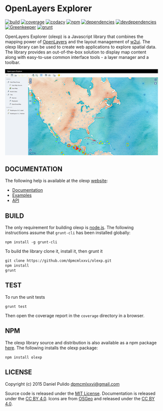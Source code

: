 OpenLayers Explorer
============================================================

[![build](https://travis-ci.org/dpmcmlxxvi/olexp.svg?branch=development)](https://travis-ci.org/dpmcmlxxvi/olexp)
[![coverage](https://img.shields.io/coveralls/dpmcmlxxvi/olexp/development.svg)](https://coveralls.io/github/dpmcmlxxvi/olexp?branch=development)
[![codacy](https://img.shields.io/codacy/grade/df098e3d833a44a3af028f712c4ee75e.svg)](https://www.codacy.com/app/dpmcmlxxvi/olexp?utm_source=github.com&amp;utm_medium=referral&amp;utm_content=dpmcmlxxvi/olexp&amp;utm_campaign=Badge_Grade)
[![npm](https://badge.fury.io/js/olexp.svg)](https://badge.fury.io/js/olexp)
[![dependencies](https://img.shields.io/david/dpmcmlxxvi/olexp.svg)](https://david-dm.org/dpmcmlxxvi/olexp)
[![devdependencies](https://img.shields.io/david/dev/dpmcmlxxvi/olexp/development.svg)](https://david-dm.org/dpmcmlxxvi/olexp/development#info=devDependencies)
[![Greenkeeper](https://badges.greenkeeper.io/dpmcmlxxvi/olexp.svg)](https://greenkeeper.io/)
[![grunt](https://cdn.gruntjs.com/builtwith.png)](http://gruntjs.com/)

OpenLayers Explorer (olexp) is a Javascript library that combines the mapping
power of [OpenLayers](http://openlayers.org/) and the layout management of
[w2ui](http://w2ui.com). The olexp library can be used to create web
applications to explore spatial data. The library provides an out-of-the-box
solution to display map content along with easy-to-use common interface tools -
a layer manager and a toolbar.

  ![](docs/web/img/olexp-example-screenshot.png)

DOCUMENTATION
------------------------------------------------------------

The following help is available at the olexp
[website](http://dpmcmlxxvi.github.io/olexp):

- [Documentation](http://dpmcmlxxvi.github.io/olexp/docs/web/)
- [Examples](http://dpmcmlxxvi.github.io/olexp/docs/web/demos.html)
- [API](http://dpmcmlxxvi.github.io/olexp/docs/api/)

BUILD
------------------------------------------------------------

The only requirement for building olexp is [node.js](https://nodejs.org). The
following instructions assume that `grunt-cli` has been installed globally:

    npm install -g grunt-cli

To build the library clone it, install it, then grunt it

    git clone https://github.com/dpmcmlxxvi/olexp.git
    npm install
    grunt

TEST
------------------------------------------------------------

To run the unit tests

    grunt test

Then open the coverage report in the `coverage` directory in a browser.

NPM
------------------------------------------------------------

The olexp library source and distribution is also available as a npm package
[here](https://www.npmjs.com/package/olexp). The following installs the olexp
package:

    npm install olexp

LICENSE
------------------------------------------------------------

Copyright (c) 2015 Daniel Pulido <dpmcmlxxvi@gmail.com>

Source code is released under the [MIT License](http://opensource.org/licenses/MIT).
Documentation is released under the [CC BY 4.0](http://creativecommons.org/licenses/by-sa/4.0/).
Icons are from [OSGeo](http://trac.osgeo.org/osgeo/wiki) and released under the
[CC BY 4.0](http://creativecommons.org/licenses/by-sa/4.0/).
